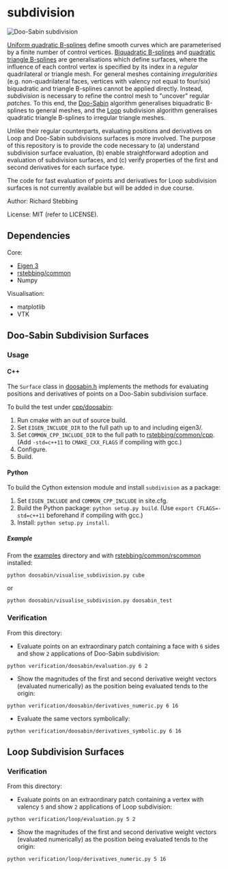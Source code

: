 subdivision
===========

![Doo-Sabin subdivision](https://github.com/rstebbing/subdivision/raw/master/README.png)

[Uniform quadratic B-splines][2] define smooth curves which are parameterised by a finite number of control vertices.
[Biquadratic B-splines][3] and [quadratic triangle B-splines][1] are generalisations which define surfaces, where the influence of each control vertex is specified by its index in a _regular_ quadrilateral or triangle mesh.
For general meshes containing _irregularities_ (e.g. non-quadrilateral faces, vertices with valency not equal to four/six) biquadratic and triangle B-splines cannot be applied directly.
Instead, _subdivision_ is necessary to refine the control mesh to "uncover" regular _patches_.
To this end, the [Doo-Sabin][5] algorithm generalises biquadratic B-splines to general meshes, and the [Loop][4] subdivision algorithm generalises quadratic triangle B-splines to irregular triangle meshes.

Unlike their regular counterparts, evaluating positions and derivatives on Loop and Doo-Sabin subdivisions surfaces is more involved.
The purpose of this repository is to provide the code necessary to (a) understand subdivision surface evaluation, (b) enable straightforward adoption and evaluation of subdivision surfaces, and (c) verify properties of the first and second derivatives for each surface type.

The code for fast evaluation of points and derivatives for Loop subdivision surfaces is not currently available but will be added in due course.

Author: Richard Stebbing

License: MIT (refer to LICENSE).

Dependencies
------------
Core:
* [Eigen 3][6]
* [rstebbing/common][7]
* Numpy

Visualisation:
* matplotlib
* VTK

Doo-Sabin Subdivision Surfaces
------------------------------
### Usage
#### C++
The `Surface` class in [doosabin.h](cpp/doosabin/include/doosabin.h) implements the methods for evaluating positions and derivatives of points on a Doo-Sabin subdivision surface.

To build the test under [cpp/doosabin](cpp/doosabin):

1. Run cmake with an out of source build.
2. Set `EIGEN_INCLUDE_DIR` to the full path up to and including eigen3/.
3. Set `COMMON_CPP_INCLUDE_DIR` to the full path to [rstebbing/common/cpp](https://github.com/rstebbing/common/tree/master/cpp).
(Add `-std=c++11` to `CMAKE_CXX_FLAGS` if compiling with gcc.)
4. Configure.
5. Build.

#### Python
To build the Cython extension module and install `subdivision` as a package:

1. Set `EIGEN_INCLUDE` and `COMMON_CPP_INCLUDE` in site.cfg.
2. Build the Python package: `python setup.py build`.
(Use `export CFLAGS=-std=c++11` beforehand if compiling with gcc.)
3. Install: `python setup.py install`.

##### Example
From the [examples](examples) directory and with [rstebbing/common/rscommon](https://github.com/rstebbing/common/tree/master/rscommon) installed:
```
python doosabin/visualise_subdivision.py cube
```
or
```
python doosabin/visualise_subdivision.py doosabin_test
```

### Verification
From this directory:

- Evaluate points on an extraordinary patch containing a face with `6` sides and show `2` applications of Doo-Sabin subdivision:
```
python verification/doosabin/evaluation.py 6 2
```

- Show the magnitudes of the first and second derivative weight vectors (evaluated numerically) as the position being evaluated tends to the origin:
```
python verification/doosabin/derivatives_numeric.py 6 16
```

- Evaluate the same vectors symbolically:
```
python verification/doosabin/derivatives_symbolic.py 6 16
```

Loop Subdivision Surfaces
-------------------------
### Verification
From this directory:
- Evaluate points on an extraordinary patch containing a vertex with valency `5` and show `2` applications of Loop subdivision:
```
python verification/loop/evaluation.py 5 2
```

- Show the magnitudes of the first and second derivative weight vectors (evaluated numerically) as the position being evaluated tends to the origin:
```
python verification/loop/derivatives_numeric.py 5 16
```

[1]: http://www.cs.cmu.edu/afs/cs/user/glmiller/public/computational-geometry/15-852-F12/RelatedWork/Loop-by-Stam.pdf
[2]: http://graphics.cs.ucdavis.edu/education/CAGDNotes/CAGDNotes/Quadratic-B-Spline-Curve-Refinement/Quadratic-B-Spline-Curve-Refinement.html
[3]: http://graphics.cs.ucdavis.edu/education/CAGDNotes/CAGDNotes/Quadratic-B-Spline-Surface-Refinement/Quadratic-B-Spline-Surface-Refinement.html
[4]: http://research.microsoft.com/en-us/um/people/cloop/thesis.pdf
[5]: http://www.cs.caltech.edu/~cs175/cs175-02/resources/DS.pdf
[6]: http://eigen.tuxfamily.org
[7]: http://github.com/rstebbing/common
